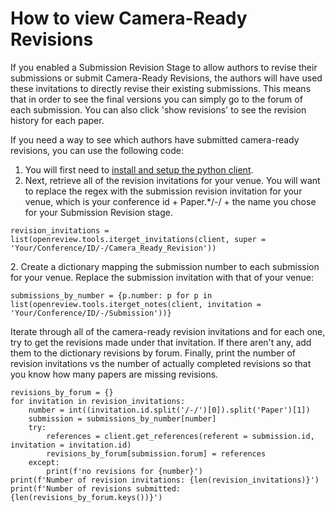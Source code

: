 # How to view Camera-Ready Revisions

If you enabled a Submission Revision Stage to allow authors to revise their submissions or submit Camera-Ready Revisions, the authors will have used these invitations to directly revise their existing submissions. This means that in order to see the final versions you can simply go to the forum of each submission. You can also click 'show revisions'  to see the revision history for each paper.&#x20;

If you need a way to see which authors have submitted camera-ready revisions, you can use the following code:&#x20;

1. You will first need to [install and setup the python client](https://openreview-py.readthedocs.io/en/latest/how\_to\_setup.html).
2. Next, retrieve all of the revision invitations for your venue. You will want to replace the regex with the submission revision invitation for your venue, which is your conference id + Paper.\*/-/ + the name you chose for your Submission Revision stage.&#x20;

```
revision_invitations = list(openreview.tools.iterget_invitations(client, super = 'Your/Conference/ID/-/Camera_Ready_Revision'))
```

2\. Create a dictionary mapping the submission number to each submission for your venue. Replace the submission invitation with that of your venue:&#x20;

```
submissions_by_number = {p.number: p for p in list(openreview.tools.iterget_notes(client, invitation = 'Your/Conference/ID/-/Submission'))}
```

Iterate through all of the camera-ready revision invitations and for each one, try to get the revisions made under that invitation. If there aren't any, add them to the dictionary revisions by forum. Finally, print the number of revision invitations vs the number of actually completed revisions so that you know how many papers are missing revisions.

```
revisions_by_forum = {}
for invitation in revision_invitations: 
    number = int((invitation.id.split('/-/')[0]).split('Paper')[1])
    submission = submissions_by_number[number]
    try:
        references = client.get_references(referent = submission.id, invitation = invitation.id)
        revisions_by_forum[submission.forum] = references
    except: 
        print(f'no revisions for {number}')
print(f'Number of revision invitations: {len(revision_invitations)}')
print(f'Number of revisions submitted: {len(revisions_by_forum.keys())}')
```
